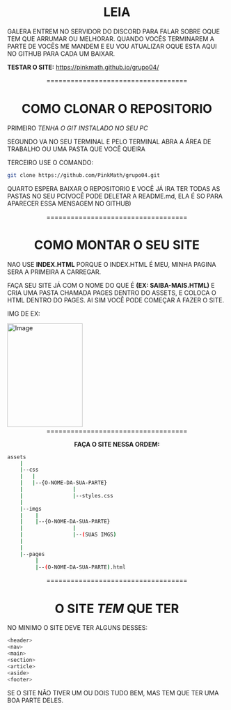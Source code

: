 <div align='center'>
    
# LEIA
</div>

GALERA ENTREM NO SERVIDOR DO DISCORD PARA FALAR SOBRE OQUE TEM QUE ARRUMAR OU MELHORAR.
QUANDO VOCÊS TERMINAREM A PARTE DE VOCÊS ME MANDEM E EU VOU ATUALIZAR OQUE ESTA AQUI NO GITHUB PARA CADA UM BAIXAR.

**TESTAR O SITE:** https://pinkmath.github.io/grupo04/

<div align='center'>
===================================
    
# COMO CLONAR O REPOSITORIO
</div>

PRIMEIRO *TENHA O GIT INSTALADO NO SEU PC*

SEGUNDO VA NO SEU TERMINAL E PELO TERMINAL ABRA A ÁREA DE TRABALHO OU UMA PASTA QUE VOCÊ QUEIRA

TERCEIRO USE O COMANDO:
```bash
git clone https://github.com/PinkMath/grupo04.git
```
QUARTO ESPERA BAIXAR O REPOSITORIO E VOCÊ JÁ IRA TER TODAS AS PASTAS NO SEU PC(VOCÊ PODE DELETAR A README.md, ELA É SO PARA APARECER ESSA MENSAGEM NO GITHUB)


<div align='center'>
===================================
    
# COMO MONTAR O SEU SITE
</div>

NAO USE **INDEX.HTML** PORQUE O INDEX.HTML É MEU, MINHA PAGINA SERA A PRIMEIRA A CARREGAR.

FAÇA SEU SITE JÁ COM O NOME DO QUE É **(EX: SAIBA-MAIS.HTML)** E CRIA UMA PASTA CHAMADA PAGES DENTRO DO ASSETS, E COLOCA O HTML DENTRO DO PAGES. AI SIM VOCÊ PODE COMEÇAR A FAZER O SITE.

IMG DE EX:


<img width="173" height="238" alt="Image" src="https://github.com/user-attachments/assets/c3e07c9b-0e61-4a53-9118-d20bf5086d95" />


<div align='center'>
===================================
    
**FAÇA O SITE NESSA ORDEM:**
</div>

```bash
assets
    |
    |--css
    |   |
    |   |--{O-NOME-DA-SUA-PARTE}
    |                |
    |                |--styles.css
    |
    |--imgs
    |    |
    |    |--{O-NOME-DA-SUA-PARTE}
    |                |
    |                |--(SUAS IMGS)
    |
    |
    |--pages
         |
         |--(O-NOME-DA-SUA-PARTE).html
```

<div align='center'>
===================================
    
# O SITE *TEM* QUE TER
</div>

NO MINIMO O SITE DEVE TER ALGUNS DESSES:

```bash
<header>
<nav>
<main>
<section>
<article>
<aside>
<footer>
```

SE O SITE NÃO TIVER UM OU DOIS TUDO BEM, MAS TEM QUE TER UMA BOA PARTE DELES.

